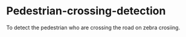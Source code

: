 # Pedestrian-crossing-detection
To detect the pedestrian who are crossing the road on zebra crosiing.
